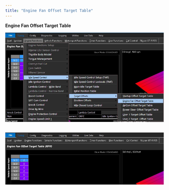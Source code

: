 ```yaml
---
title: "Engine Fan Offset Target Table"
---
```


**Engine Fan Offset Target Table**


![Image](</img/AAAA87.jpg>)&nbsp;


![Image](</img/AAAA89.jpg>)
